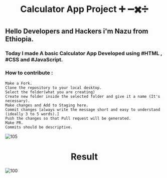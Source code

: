 <h1 align="center">Calculator App Project ➕ ➖✖️➗</h1>

## Hello Developers and Hackers i'm Nazu from Ethiopia.
### Today I made A basic Calculator App Developed using #HTML , #CSS and #JavaScript.

### How to contribute :

    Make a Fork.
    Clone the repository to your local desktop.
    Select the folder(what you are creating)
    Create new folder inside the selected folder and give it a name (It's necessary).
    Make changes and Add to Staging here.
    Commit changes [always write the message short and easy to understand (ideally 3 to 5 words).]
    Push the changes so that Pull request will be generated.
    Make PR.
    Commits should be descriptive.


![105](https://user-images.githubusercontent.com/108541991/192867927-35e06920-9ada-4f04-a4a2-de71cdfdb168.jpg)

<h1 align="center">Result</h1>

![100](https://user-images.githubusercontent.com/108541991/192867952-f0f72775-7734-4938-be28-669208e1c87f.jpg)

